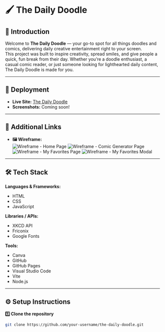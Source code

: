 # 🖌️ The Daily Doodle

## 📌 Introduction
Welcome to **The Daily Doodle** — your go-to spot for all things doodles and comics, delivering daily creative entertainment right to your screen.  
This project was built to inspire creativity, spread smiles, and give people a quick, fun break from their day. Whether you’re a doodle enthusiast, a casual comic reader, or just someone looking for lighthearted daily content, The Daily Doodle is made for you.

---

## 🚀 Deployment
- **Live Site:** [The Daily Doodle](https://kurasmagnolia.github.io/the-daily-doodle/)  
- **Screenshots:**
  Coming soon!

---

## 🔗 Additional Links
- **🖼 Wireframe:**  
  ![Wireframe - Home Page](../app/src/assets/wireframes/tdd-wireframe-1.jpg)
  ![Wireframe - Comic Generator Page](../app/src/assets/wireframes/tdd-wireframe-3.jpg)
  ![Wireframe - My Favorites Page](../app/src/assets/wireframes/tdd-wireframe-2.jpg)
  ![Wireframe - My Favorites Modal](../app/src/assets/wireframes/tdd-wireframe-4.jpg)

---

## 🛠 Tech Stack
**Languages & Frameworks:**
- HTML  
- CSS  
- JavaScript  

**Libraries / APIs:**
- XKCD API  
- Friconix  
- Google Fonts  

**Tools:**
- Canva  
- GitHub  
- GitHub Pages  
- Visual Studio Code  
- Vite  
- Node.js  

---

## ⚙️ Setup Instructions

**1️⃣ Clone the repository**
```bash
git clone https://github.com/your-username/the-daily-doodle.git

